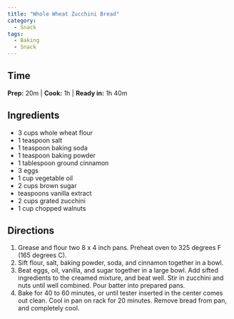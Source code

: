 ```yaml
---
title: "Whole Wheat Zucchini Bread"
category:
  - Snack
tags:
  - Baking
  - Snack
---
```


## Time
**Prep:** 20m | **Cook:** 1h | **Ready in:** 1h 40m

## Ingredients
* 3 cups whole wheat flour
* 1 teaspoon salt
* 1 teaspoon baking soda
* 1 teaspoon baking powder
* 1 tablespoon ground cinnamon
* 3 eggs
* 1 cup vegetable oil
* 2 cups brown sugar
* teaspoons vanilla extract
* 2 cups grated zucchini
* 1 cup chopped walnuts

## Directions
1. Grease and flour two 8 x 4 inch pans. Preheat oven to 325 degrees F (165 degrees C).
2. Sift flour, salt, baking powder, soda, and cinnamon together in a bowl.
3. Beat eggs, oil, vanilla, and sugar together in a large bowl. Add sifted ingredients to the creamed mixture, and beat well. Stir in zucchini and nuts until well combined. Pour batter into prepared pans.
4. Bake for 40 to 60 minutes, or until tester inserted in the center comes out clean. Cool in pan on rack for 20 minutes. Remove bread from pan, and completely cool.
